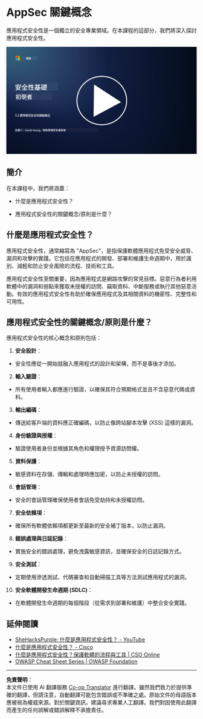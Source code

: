 <!--
CO_OP_TRANSLATOR_METADATA:
{
  "original_hash": "e4b56bb23078d3ffb7ad407d280b0c36",
  "translation_date": "2025-09-03T17:29:43+00:00",
  "source_file": "5.1 AppSec key concepts.md",
  "language_code": "tw"
}
-->
# AppSec 關鍵概念

應用程式安全性是一個獨立的安全專業領域。在本課程的這部分，我們將深入探討應用程式安全性。

[![觀看影片](../../translated_images/5-1_placeholder.29d7c06237ea84d113c4d91a72ee86a08f73f60187f2a32828c28cfda4f0aeb5.tw.png)](https://learn-video.azurefd.net/vod/player?id=d81dc210-ee8a-445a-aee0-aaf8a2b37af2)

## 簡介

在本課程中，我們將涵蓋：

- 什麼是應用程式安全性？

- 應用程式安全性的關鍵概念/原則是什麼？

## 什麼是應用程式安全性？

應用程式安全性，通常縮寫為 "AppSec"，是指保護軟體應用程式免受安全威脅、漏洞和攻擊的實踐。它包括在應用程式的開發、部署和維護生命週期中，用於識別、減輕和防止安全風險的流程、技術和工具。

應用程式安全性至關重要，因為應用程式是網路攻擊的常見目標。惡意行為者利用軟體中的漏洞和弱點來獲取未授權的訪問、竊取資料、中斷服務或執行其他惡意活動。有效的應用程式安全性有助於確保應用程式及其相關資料的機密性、完整性和可用性。

## 應用程式安全性的關鍵概念/原則是什麼？

應用程式安全性的核心概念和原則包括：

1. **安全設計**：

- 安全性應從一開始就融入應用程式的設計和架構，而不是事後才添加。

2. **輸入驗證**：

- 所有使用者輸入都應進行驗證，以確保其符合預期格式並且不含惡意代碼或資料。

3. **輸出編碼**：

- 傳送給客戶端的資料應正確編碼，以防止像跨站腳本攻擊 (XSS) 這樣的漏洞。

4. **身份驗證與授權**：

- 驗證使用者身份並根據其角色和權限授予資源訪問權。

5. **資料保護**：

- 敏感資料在存儲、傳輸和處理時應加密，以防止未授權的訪問。

6. **會話管理**：

- 安全的會話管理確保使用者會話免受劫持和未授權訪問。

7. **安全依賴項**：

- 確保所有軟體依賴項都更新至最新的安全補丁版本，以防止漏洞。

8. **錯誤處理與日誌記錄**：

- 實施安全的錯誤處理，避免洩露敏感資訊，並確保安全的日誌記錄方式。

9. **安全測試**：

- 定期使用滲透測試、代碼審查和自動掃描工具等方法測試應用程式的漏洞。

10. **安全軟體開發生命週期 (SDLC)**：

- 在軟體開發生命週期的每個階段（從需求到部署和維護）中整合安全實踐。

## 延伸閱讀

- [SheHacksPurple: 什麼是應用程式安全性？ - YouTube](https://www.youtube.com/watch?v=eNmccQNzSSY)
- [什麼是應用程式安全性？ - Cisco](https://www.cisco.com/c/en/us/solutions/security/application-first-security/what-is-application-security.html#~how-does-it-work)
- [什麼是應用程式安全性？保護軟體的流程與工具 | CSO Online](https://www.csoonline.com/article/566471/what-is-application-security-a-process-and-tools-for-securing-software.html)
- [OWASP Cheat Sheet Series | OWASP Foundation](https://owasp.org/www-project-cheat-sheets/)

---

**免責聲明**：  
本文件已使用 AI 翻譯服務 [Co-op Translator](https://github.com/Azure/co-op-translator) 進行翻譯。雖然我們致力於提供準確的翻譯，但請注意，自動翻譯可能包含錯誤或不準確之處。原始文件的母語版本應被視為權威來源。對於關鍵資訊，建議尋求專業人工翻譯。我們對因使用此翻譯而產生的任何誤解或錯誤解釋不承擔責任。